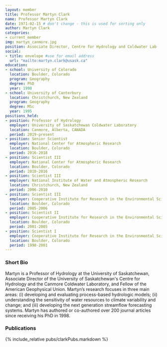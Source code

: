 ```yaml
---
layout: member
title: Professor Martyn Clark
name: Professor Martyn Clark
date: 1971-02-15 # don't change - this is used for sorting only
author: Martyn Clark
categories:
- current_member
img: martyn_canmore.jpg
position: Associate Director, Centre for Hydrology and Coldwater Lab
social:
- title: envelope #use for email address
  url: "mailto:martyn.clark@usask.ca"
education:
- school: University of Colorado
  location: Boulder, Colorado
  program: Geography
  degree: PhD
  year: 1998
- school: University of Canterbury
  location: Christchurch, New Zealand
  program: Geography
  degree: MSc
  year: 1995
positions_held:
- position: Professor of Hydrology
  employer: University of Saskatchewan Coldwater Laboratory
  location: Canmore, Alberta, CANADA 
  period: 2019-present
- position: Senior Scientist
  employer: National Center for Atmospheric Research 
  location: Boulder, Colorado
  period: 2016-2018
- position: Scientist III
  employer: National Center for Atmospheric Research 
  location: Boulder, Colorado
  period: 2010-2016
- position: Scientist III
  employer: National Institute of Water and Atmospheric Research 
  location: Christchurch, New Zealand
  period: 2006-2010
- position: Scientist III
  employer: Cooperative Institute for Research in the Environmental Sciences, University of Colorado 
  location: Boulder, Colorado
  period: 2005-2006
- position: Scientist II
  employer: Cooperative Institute for Research in the Environmental Sciences, University of Colorado 
  location: Boulder, Colorado
  period: 2001-2005
- position: Scientist I
  employer: Cooperative Institute for Research in the Environmental Sciences, University of Colorado 
  location: Boulder, Colorado
  period: 1998-2001
---
```


### Short Bio

Martyn is a Professor of Hydrology at the University of Saskatchewan, Associate Director of the University of Saskatchewan's Centre for Hydrology and the Canmore Coldwater Laboratory, and Fellow of the American Geophysical Union. Martyn’s research focuses in three main areas: (i) developing and evaluating process-based hydrologic models; (ii) understanding the sensitivity of water resources to climate variability and change; and (iii) developing the next generation streamflow forecasting systems. Martyn has authored or co-authored over 200 journal articles since receiving his PhD in 1998.

### Publications
{% include_relative pubs/clarkPubs.markdown %}
